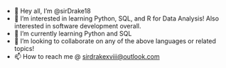 - 👋 Hey all, I’m @sirDrake18
- 👀 I’m interested in learning Python, SQL, and R for Data Analysis! Also interested in software development overall.
- 🌱 I’m currently learning Python and SQL
- 💞️ I’m looking to collaborate on any of the above languages or related topics!
- 📫 How to reach me @ sirdrakexviii@outlook.com

<!---
sirDrake18/sirDrake18 is a ✨ special ✨ repository because its `README.md` (this file) appears on your GitHub profile.
You can click the Preview link to take a look at your changes.
--->
